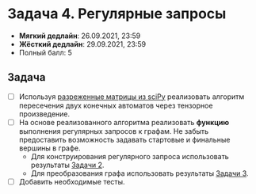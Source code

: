 # Задача 4. Регулярные запросы

* **Мягкий дедлайн**: 26.09.2021, 23:59
* **Жёсткий дедлайн**: 29.09.2021, 23:59
* Полный балл: 5

## Задача

- [ ] Используя [разреженные матрицы из sciPy](https://docs.scipy.org/doc/scipy/reference/sparse.html) реализовать алгоритм пересечения двух конечных автоматов через тензорное произведение.
- [ ] На основе реализованного алгоритма реализовать **функцию** выполнения регулярных запросов к графам. Не забыть предоставить возможность задавать стартовые и финальные вершины в графе.
  - Для конструирования регулярного запроса использовать результаты [Задачи 2](https://github.com/JetBrains-Research/formal-lang-course/blob/main/tasks/task2.md).
  - Для преобразования графа использовать результаты [Задачи 3](https://github.com/JetBrains-Research/formal-lang-course/blob/main/tasks/task3.md).
- [ ] Добавить необходимые тесты.
